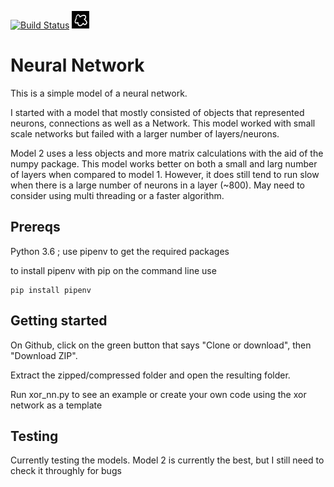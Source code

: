 [![Build Status](https://travis-ci.org/bguta/neural_network.svg?branch=master)](https://travis-ci.org/bguta/neural_network)
![preview](data/pics/cloud.png)
# Neural Network

This is a simple model of a neural network. 

I started with a model that mostly consisted of objects that 
represented neurons, connections as well as a Network. This model worked with small scale networks but failed with a
larger number of layers/neurons. 

Model 2 uses a less objects and more matrix calculations with the aid of the numpy package. This model works better
on both a small and larg number of layers when compared to model 1. However, it does still tend to run slow when there
is a large number of neurons in a layer (~800). May need to consider using multi threading or a faster algorithm.

## Prereqs

Python 3.6 ; use pipenv to get the required packages

to install pipenv with pip on the command line use

```
pip install pipenv
```

## Getting started

On Github, click on the green button that says "Clone or download", then "Download ZIP".

Extract the zipped/compressed folder and open the resulting folder.

Run xor_nn.py to see an example or create your own code using the xor network as a template

## Testing

Currently testing the models. Model 2 is currently the best, but I still need to check it throughly for bugs


